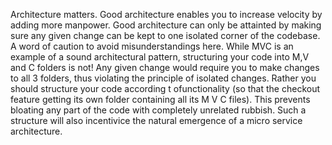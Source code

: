 

Architecture matters.
Good architecture enables you to increase velocity by adding more manpower. 
Good architecture can only be attainted by making sure any given change can be kept to one isolated corner of the codebase. A word of caution to avoid misunderstandings here. While MVC is an example of a sound architectural pattern, structuring your code into M,V and C folders is not! Any given change would require you to make changes to all 3 folders, thus violating the principle of isolated changes. Rather you should structure your code according t ofunctionality (so that the checkout feature getting its own folder containing all its M V C files).
This prevents bloating any part of the code with completely unrelated rubbish. Such a structure will also incentivice the natural emergence of a micro service architecture.
